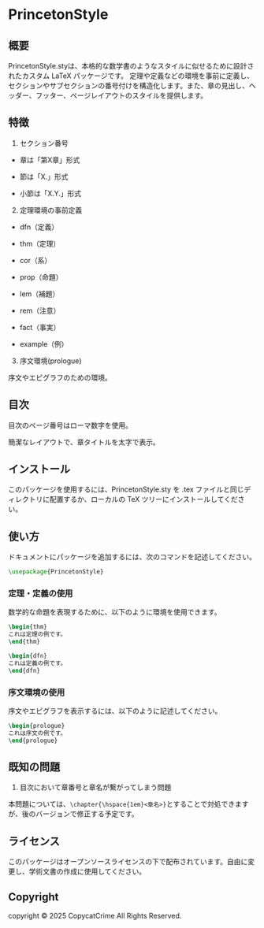 # PrincetonStyle

## 概要

PrincetonStyle.styは、本格的な数学書のようなスタイルに似せるために設計されたカスタム LaTeX パッケージです。
定理や定義などの環境を事前に定義し、セクションやサブセクションの番号付けを構造化します。また、章の見出し、ヘッダー、フッター、ページレイアウトのスタイルを提供します。

## 特徴

1. セクション番号

- 章は「第X章」形式

- 節は「X.」形式

- 小節は「X.Y.」形式

2. 定理環境の事前定義

- dfn（定義）

- thm（定理）

- cor（系）

- prop（命題）

- lem（補題）

- rem（注意）

- fact（事実）

- example（例）

3. 序文環境(prologue)

序文やエピグラフのための環境。

## 目次

目次のページ番号はローマ数字を使用。

簡潔なレイアウトで、章タイトルを太字で表示。

## インストール

このパッケージを使用するには、PrincetonStyle.sty を .tex ファイルと同じディレクトリに配置するか、ローカルの TeX ツリーにインストールしてください。

## 使い方

ドキュメントにパッケージを追加するには、次のコマンドを記述してください。

```latex
\usepackage{PrincetonStyle}
```

### 定理・定義の使用

数学的な命題を表現するために、以下のように環境を使用できます。

```latex
\begin{thm}
これは定理の例です。
\end{thm}

\begin{dfn}
これは定義の例です。
\end{dfn}
```

### 序文環境の使用

序文やエピグラフを表示するには、以下のように記述してください。

```latex
\begin{prologue}
これは序文の例です。
\end{prologue}
```

## 既知の問題

1. 目次において章番号と章名が繋がってしまう問題

本問題については、```\chapter{\hspace{1em}<章名>}```とすることで対処できますが、後のバージョンで修正する予定です。

## ライセンス

このパッケージはオープンソースライセンスの下で配布されています。自由に変更し、学術文書の作成に使用してください。

## Copyright

copyright © 2025 CopycatCrime All Rights Reserved.


